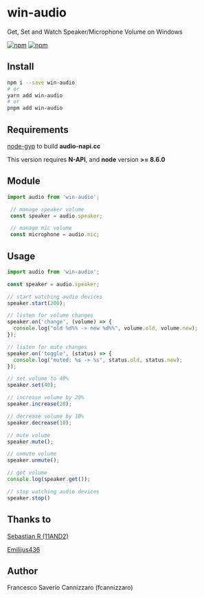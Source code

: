 # win-audio

Get, Set and Watch Speaker/Microphone Volume on Windows

[![npm](https://img.shields.io/npm/v/win-audio.svg)](https://www.npmjs.com/package/win-audio)
[![npm](https://img.shields.io/npm/dm/win-audio.svg)](https://www.npmjs.com/package/win-audio)

## Install

```sh
npm i --save win-audio
# or
yarn add win-audio
# or
pnpm add win-audio
```

## Requirements

[node-gyp](https://github.com/nodejs/node-gyp#installation) to build **audio-napi.cc**

This version requires **N-API**, and **node** version **>= 8.6.0**

## Module

```typescript
import audio from 'win-audio';

 // manage speaker volume
 const speaker = audio.speaker;

 // manage mic volume
 const microphone = audio.mic;
```

## Usage

```javascript
import audio from 'win-audio';

const speaker = audio.speaker;

// start watching audio devices
speaker.start(200);

// listen for volume changes
speaker.on('change', (volume) => {
  console.log("old %d%% -> new %d%%", volume.old, volume.new);
});

// listen for mute changes
speaker.on('toggle', (status) => {
  console.log("muted: %s -> %s", status.old, status.new);
});

// set volume to 40%
speaker.set(40);

// increase volume by 20%
speaker.increase(20);

// decrease volume by 10%
speaker.decrease(10);

// mute volume
speaker.mute();

// unmute volume
speaker.unmute();

// get volume
console.log(speaker.get());

// stop watching audio devices
speaker.stop()
```

## Thanks to

[Sebastian R (11AND2)](https://github.com/11AND2)

[Emilijus436](https://github.com/Emilijus436)

## Author

Francesco Saverio Cannizzaro (fcannizzaro)
